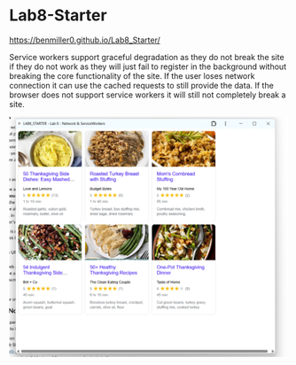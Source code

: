 # Lab8-Starter

https://benmiller0.github.io/Lab8_Starter/

Service workers support graceful degradation as they do not break the site if they do not work as they
will just fail to register in the background without breaking the core functionality of the site. If
the user loses network connection it can use the cached requests to still provide the data. If the browser 
does not support service workers it will still not completely break a site. 

![picture](pwa.png)
